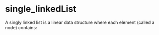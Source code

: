 # single_linkedList
A singly linked list is a linear data structure where each element (called a node) contains:
